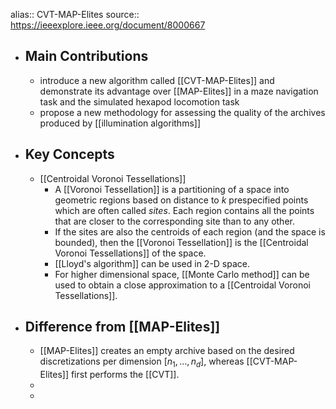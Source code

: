 alias:: CVT-MAP-Elites
source:: https://ieeexplore.ieee.org/document/8000667

- ## Main Contributions
	- introduce a new algorithm called [[CVT-MAP-Elites]] and demonstrate its advantage over [[MAP-Elites]] in a maze navigation task and the simulated hexapod locomotion task
	- propose a new methodology for assessing the quality of the archives produced by [[illumination algorithms]]
- ## Key Concepts
	- [[Centroidal Voronoi Tessellations]]
		- A [[Voronoi Tessellation]] is a partitioning of a space into geometric regions based on distance to $k$ prespecified points which are often called _sites_. Each region contains all the points that are closer to the corresponding site than to any other.
		- If the sites are also the centroids of each region (and the space is bounded), then the [[Voronoi Tessellation]] is the [[Centroidal Voronoi Tessellations]] of the space.
		- [[Lloyd's algorithm]] can be used in 2-D space.
		- For higher dimensional space, [[Monte Carlo method]] can be used to obtain a close approximation to a [[Centroidal Voronoi Tessellations]].
- ## Difference from [[MAP-Elites]]
	- [[MAP-Elites]] creates an empty archive based on the desired discretizations per dimension $[n_1, \dots, n_d]$, whereas [[CVT-MAP-Elites]] first performs the [[CVT]].
	-
	-